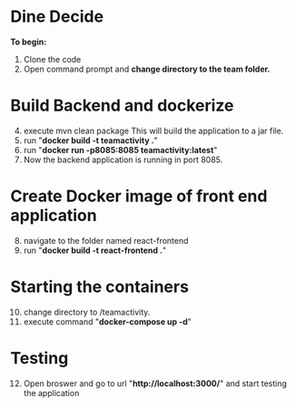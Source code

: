 # Dine Decide
**To begin:**
1. Clone the code
2. Open command prompt and **change directory to the team folder.**

# Build Backend and dockerize
4. execute mvn clean package This will build the application to a jar file.
5. run  "**docker build -t teamactivity .**"
6. run  "**docker run -p8085:8085 teamactivity:latest**"
7. Now the backend application is running in port 8085.

# Create Docker image of front end application
8. navigate to the folder named react-frontend
9. run "**docker build -t react-frontend .**"

# Starting the containers
10. change directory to /teamactivity.
11. execute command "**docker-compose up -d**"

# Testing
12. Open broswer and go to url "**http://localhost:3000/**" and start testing the application

